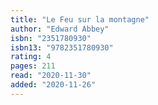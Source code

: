 ```yaml
---
title: "Le Feu sur la montagne"
author: "Edward Abbey"
isbn: "2351780930"
isbn13: "9782351780930"
rating: 4
pages: 211
read: "2020-11-30"
added: "2020-11-26"
---
```


